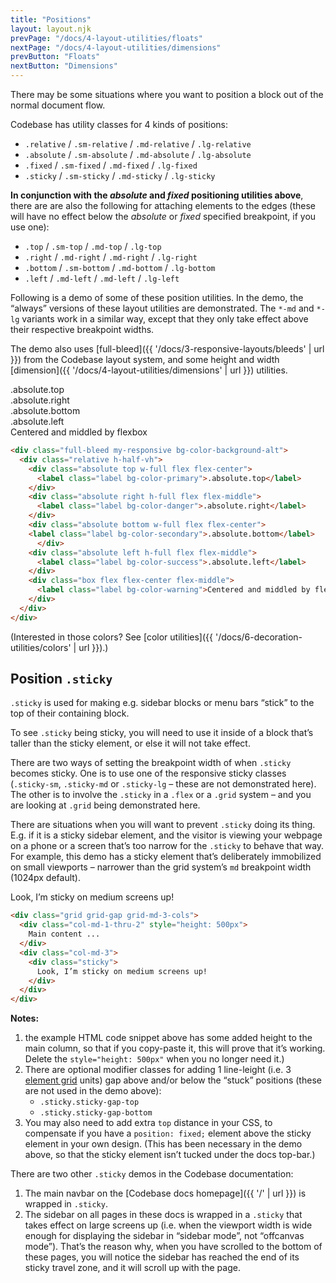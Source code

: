 ```yaml
---
title: "Positions"
layout: layout.njk
prevPage: "/docs/4-layout-utilities/floats"
nextPage: "/docs/4-layout-utilities/dimensions"
prevButton: "Floats"
nextButton: "Dimensions"
---
```


<p class="t-lg t-thin">There may be some situations where you want to position a block out of the normal document flow.</p>

Codebase has utility classes for 4 kinds of positions:

* `.relative` / `.sm-relative` / `.md-relative` / `.lg-relative`
* `.absolute` / `.sm-absolute` / `.md-absolute` / `.lg-absolute`
* `.fixed` / `.sm-fixed` / `.md-fixed` / `.lg-fixed`
* `.sticky` / `.sm-sticky` / `.md-sticky` / `.lg-sticky`

**In conjunction with the _absolute_ and _fixed_ positioning utilities above**, there are are also the following for attaching elements to the edges (these will have no effect below the _absolute_ or _fixed_ specified breakpoint, if you use one):

* `.top` / `.sm-top` / `.md-top` / `.lg-top`
* `.right` / `.md-right` / `.md-right` / `.lg-right`
* `.bottom` / `.sm-bottom` / `.md-bottom` / `.lg-bottom`
* `.left` / `.md-left` / `.md-left` / `.lg-left`

Following is a demo of some of these position utilities. In the demo, the “always” versions of these layout utilities are demonstrated. The `*-md` and `*-lg` variants work in a similar way, except that they only take effect above their respective breakpoint widths.

The demo also uses [full-bleed]({{ '/docs/3-responsive-layouts/bleeds' | url }}) from the Codebase layout system, and some height and width [dimension]({{ '/docs/4-layout-utilities/dimensions' | url }}) utilities.

<div class="container-grid-full-bleed my-responsive bg-color-background-alt">
  <div class="relative h-half-vh">
    <div class="absolute top w-full flex flex-center">
      <label class="label bg-color-primary">.absolute.top</label>
    </div>
    <div class="absolute right h-full flex flex-middle">
      <label class="label bg-color-danger">.absolute.right</label>
    </div>
    <div class="absolute bottom w-full flex flex-center">
    <label class="label bg-color-secondary">.absolute.bottom</label>
      </div>
    <div class="absolute left h-full flex flex-middle">
      <label class="label bg-color-success">.absolute.left</label>
    </div>
    <div class="box flex flex-center flex-middle">
      <label class="label bg-color-warning">Centered and middled by flexbox</label>
    </div>
  </div>
</div>

```html
<div class="full-bleed my-responsive bg-color-background-alt">
  <div class="relative h-half-vh">
    <div class="absolute top w-full flex flex-center">
      <label class="label bg-color-primary">.absolute.top</label>
    </div>
    <div class="absolute right h-full flex flex-middle">
      <label class="label bg-color-danger">.absolute.right</label>
    </div>
    <div class="absolute bottom w-full flex flex-center">
    <label class="label bg-color-secondary">.absolute.bottom</label>
      </div>
    <div class="absolute left h-full flex flex-middle">
      <label class="label bg-color-success">.absolute.left</label>
    </div>
    <div class="box flex flex-center flex-middle">
      <label class="label bg-color-warning">Centered and middled by flexbox</label>
    </div>
  </div>
</div>
```

(Interested in those colors? See [color utilities]({{ '/docs/6-decoration-utilities/colors' | url }}).)

## Position `.sticky`

<div class="grid grid-gap grid-md-3-cols mb-3 b-dashed">
<div class="col-md-1-thru-2 mb-0">
<p><code>.sticky</code> is used for making e.g. sidebar blocks or menu bars “stick” to the top of their containing block.</p>
<p>To see <code>.sticky</code> being sticky, you will need to use it inside of a block that’s taller than the sticky element, or else it will not take effect.</p>
<p>There are two ways of setting the breakpoint width of when <code>.sticky</code> becomes sticky. One is to use one of the responsive sticky classes (<code>.sticky-sm</code>, <code>.sticky-md</code> or <code>.sticky-lg</code> – these are not demonstrated here). The other is to involve the <code>.sticky</code> in a <code>.flex</code> or a <code>.grid</code> system – and you are looking at <code>.grid</code> being demonstrated here.
<p class="mb-0">There are situations when you will want to prevent <code>.sticky</code> doing its thing. E.g. if it is a sticky sidebar element, and the visitor is viewing your webpage on a phone or a screen that’s too narrow for the <code>.sticky</code> to behave that way. For example, this demo has a sticky element that’s deliberately immobilized on small viewports – narrower than the grid system’s <code>md</code> breakpoint width (1024px default).</p>
</div>
<div class="mb-0">
<div class="sticky bg-color-danger-alt p-block" style="top: 57px;">
Look, I’m sticky on medium screens up!
</div>
</div>
</div>

```html
<div class="grid grid-gap grid-md-3-cols">
  <div class="col-md-1-thru-2" style="height: 500px">
    Main content ...
  </div>
  <div class="col-md-3">
    <div class="sticky">
      Look, I’m sticky on medium screens up!
    </div>
  </div>
</div>
```

**Notes:**

1. the example HTML code snippet above has some added height to the main column, so that if you copy-paste it, this will prove that it’s working. Delete the `style="height: 500px"` when you no longer need it.)
2. There are optional modifier classes for adding 1 line-leight (i.e. 3 <a href="{{ '/docs/2-codebase-basics/element-grid' | url }}">element grid</a> units) gap above and/or below the “stuck” positions (these are not used in the demo above):
    * `.sticky.sticky-gap-top`
    * `.sticky.sticky-gap-bottom`
3. You may also need to add extra `top` distance in your CSS, to compensate if you have a `position: fixed;` element above the sticky element in your own design. (This has been necessary in the demo above, so that the sticky element isn’t tucked under the docs top-bar.)

There are two other `.sticky` demos in the Codebase documentation: 

1. The main navbar on the [Codebase docs homepage]({{ '/' | url }}) is wrapped in `.sticky`.
2. The sidebar on all pages in these docs is wrapped in a `.sticky` that takes effect on large screens up (i.e. when the viewport width is wide enough for displaying the sidebar in “sidebar mode”, not “offcanvas mode”). That’s the reason why, when you have scrolled to the bottom of these pages, you will notice the sidebar has reached the end of its sticky travel zone, and it will scroll up with the page.